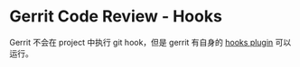 # Gerrit Code Review - Hooks

Gerrit 不会在 project 中执行 git hook，但是 gerrit 有自身的 [hooks plugin](https://gerrit-review.googlesource.com/admin/repos/plugins/hooks) 可以运行。

